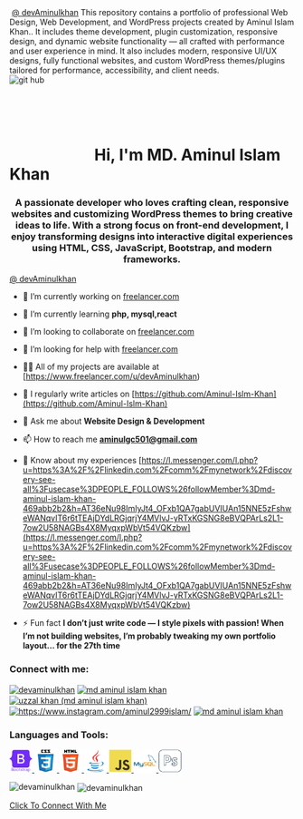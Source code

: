 <img src="https://scontent.fdac31-2.fna.fbcdn.net/v/t39.30808-6/526477799_2065822390493939_7034535375358362290_n.png?stp=dst-png_s960x960&_nc_cat=104&ccb=1-7&_nc_sid=cc71e4&_nc_eui2=AeGXjI9QgJWDnZuoI-yAXN6tBT2E8yPLB4IFPYTzI8sHggv_OzPUxFlyAfXNggbDYCPfR_kCEA2DEUavNPQzUroh&_nc_ohc=8Rr8CPTTnrYQ7kNvwG7MIW4&_nc_oc=AdleiYyJMM53HFNL44lX0D1Pyn0-XxqkbiViQAWjzAbR7k75R3sRgkrOF6ZdN5Nrn5U&_nc_zt=23&_nc_ht=scontent.fdac31-2.fna&_nc_gid=bUEnY-a2BwxVbaSereQoeQ&oh=00_AfRThPSfHFYnFw3YUO2E0bPASnOenkEIdwwBqbr1qkO7_w&oe=6892CFD9" class="logo-img" alt="">
 <a href="https://www.freelancer.com/u/devAminulkhan" target="_blank">@ devAminulkhan</a> 
<span  color:#7ce8ff;">This repository contains a portfolio of professional Web Design, Web Development, and WordPress projects created by Aminul Islam Khan.. It includes theme development, plugin customization, responsive design, and dynamic website functionality — all crafted with performance and user experience in mind. It also includes modern, responsive UI/UX designs, fully functional websites, and custom WordPress themes/plugins tailored for performance, accessibility, and client needs.</span> <br>
 <img width="150" height="150"  align="left" alt="git hub" src="https://github.com/user-attachments/assets/4933ecf8-6599-4089-8c68-9d80e0a76187"/> <br><br><br><br><br>
 <h1 align="left">Hi, I'm MD. Aminul Islam Khan</h1>
<h3 align="center">A passionate developer who loves crafting clean, responsive websites and customizing WordPress themes to bring creative ideas to life. With a strong focus on front-end development, I enjoy transforming designs into interactive digital experiences using HTML, CSS, JavaScript, Bootstrap, and modern frameworks.</h3>

 <a href="https://www.freelancer.com/u/devAminulkhan" target="_blank">@ devAminulkhan</a> 
- 🔭 I’m currently working on [freelancer.com](https://www.freelancer.com/u/devAminulkhan)

- 🌱 I’m currently learning **php, mysql,react**

- 👯 I’m looking to collaborate on [freelancer.com](https://www.freelancer.com/u/devAminulkhan)

- 🤝 I’m looking for help with [freelancer.com](https://www.freelancer.com/u/devAminulkhan)

- 👨‍💻 All of my projects are available at [https://www.freelancer.com/u/devAminulkhan)

- 📝 I regularly write articles on [https://github.com/Aminul-Islm-Khan](https://github.com/Aminul-Islm-Khan)

- 💬 Ask me about **Website Design & Development**

- 📫 How to reach me **aminulgc501@gmail.com**

- 📄 Know about my experiences [https://l.messenger.com/l.php?u=https%3A%2F%2Flinkedin.com%2Fcomm%2Fmynetwork%2Fdiscovery-see-all%3Fusecase%3DPEOPLE_FOLLOWS%26followMember%3Dmd-aminul-islam-khan-469abb2b2&h=AT36eNu98ImIyJt4_OFxb1QA7gabUVIUAn15NNE5zFshweWANqvIT6r6tTEAjDYdLRGjqrjY4MVlvJ-yRTxKGSNG8eBVQPArLs2L1-7ow2U58NAGBs4X8MyqxpWbVt54VQKzbw](https://l.messenger.com/l.php?u=https%3A%2F%2Flinkedin.com%2Fcomm%2Fmynetwork%2Fdiscovery-see-all%3Fusecase%3DPEOPLE_FOLLOWS%26followMember%3Dmd-aminul-islam-khan-469abb2b2&h=AT36eNu98ImIyJt4_OFxb1QA7gabUVIUAn15NNE5zFshweWANqvIT6r6tTEAjDYdLRGjqrjY4MVlvJ-yRTxKGSNG8eBVQPArLs2L1-7ow2U58NAGBs4X8MyqxpWbVt54VQKzbw)

- ⚡ Fun fact **I don’t just write code — I style pixels with passion! When I’m not building websites, I’m probably tweaking my own portfolio layout… for the 27th time**

<h3 align="left">Connect with me:</h3>
<p align="left">
<a href="https://dev.to/devaminulkhan" target="_blank"><img align="center" src="https://raw.githubusercontent.com/rahuldkjain/github-profile-readme-generator/master/src/images/icons/Social/devto.svg" alt="devaminulkhan" height="30" width="40" /></a>
<a href="https://linkedin.com/in/md aminul islam khan" target="blank"><img align="center" src="https://raw.githubusercontent.com/rahuldkjain/github-profile-readme-generator/master/src/images/icons/Social/linked-in-alt.svg" alt="md aminul islam khan" height="30" width="40" /></a>
<a href="https://fb.com/uzzal khan (md aminul islam khan)" target="blank"><img align="center" src="https://raw.githubusercontent.com/rahuldkjain/github-profile-readme-generator/master/src/images/icons/Social/facebook.svg" alt="uzzal khan (md aminul islam khan)" height="30" width="40" /></a>
<a href="https://instagram.com/https://www.instagram.com/aminul2999islam/" target="blank"><img align="center" src="https://raw.githubusercontent.com/rahuldkjain/github-profile-readme-generator/master/src/images/icons/Social/instagram.svg" alt="https://www.instagram.com/aminul2999islam/" height="30" width="40" /></a>
<a href="https://www.youtube.com/c/md aminul islam khan" target="_blank"><img align="center" src="https://raw.githubusercontent.com/rahuldkjain/github-profile-readme-generator/master/src/images/icons/Social/youtube.svg" alt="md aminul islam khan" height="30" width="40" /></a>
</p>

<h3 align="left">Languages and Tools:</h3>
<p align="left"> <a href="https://getbootstrap.com" target="_blank" rel="noreferrer"> <img src="https://raw.githubusercontent.com/devicons/devicon/master/icons/bootstrap/bootstrap-plain-wordmark.svg" alt="bootstrap" width="40" height="40"/> </a> <a href="https://www.w3schools.com/css/" target="_blank" rel="noreferrer"> <img src="https://raw.githubusercontent.com/devicons/devicon/master/icons/css3/css3-original-wordmark.svg" alt="css3" width="40" height="40"/> </a> <a href="https://www.w3.org/html/" target="_blank" rel="noreferrer"> <img src="https://raw.githubusercontent.com/devicons/devicon/master/icons/html5/html5-original-wordmark.svg" alt="html5" width="40" height="40"/> </a> <a href="https://www.java.com" target="_blank" rel="noreferrer"> <img src="https://raw.githubusercontent.com/devicons/devicon/master/icons/java/java-original.svg" alt="java" width="40" height="40"/> </a> <a href="https://developer.mozilla.org/en-US/docs/Web/JavaScript" target="_blank" rel="noreferrer"> <img src="https://raw.githubusercontent.com/devicons/devicon/master/icons/javascript/javascript-original.svg" alt="javascript" width="40" height="40"/> </a> <a href="https://www.mysql.com/" target="_blank" rel="noreferrer"> <img src="https://raw.githubusercontent.com/devicons/devicon/master/icons/mysql/mysql-original-wordmark.svg" alt="mysql" width="40" height="40"/> </a> <a href="https://www.photoshop.com/en" target="_blank" rel="noreferrer"> <img src="https://raw.githubusercontent.com/devicons/devicon/master/icons/photoshop/photoshop-line.svg" alt="photoshop" width="40" height="40"/> </a> </p>

<p><img align="left" src="https://github-readme-stats.vercel.app/api/top-langs?username=devaminulkhan&show_icons=true&locale=en&layout=compact" alt="devaminulkhan" /></p>

<p>&nbsp;<img align="center" src="https://github-readme-stats.vercel.app/api?username=devaminulkhan&show_icons=true&locale=en" alt="devaminulkhan" /></p>
<a href="https://www.freelancer.com/u/devAminulkhan" target="_blank" >Click To Connect With Me</a>


